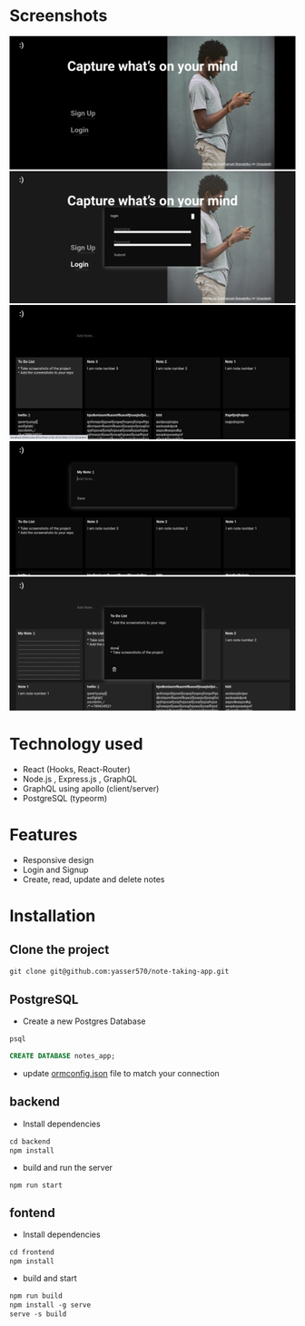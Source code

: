 # Screenshots

!["image"](screenshots/1.jpg)
!["image"](screenshots/2.png)
!["image"](screenshots/3.png)
!["image"](screenshots/4.png)
!["image"](screenshots/5.png)

# Technology used

- React (Hooks, React-Router)
- Node.js , Express.js , GraphQL
- GraphQL using apollo (client/server)
- PostgreSQL (typeorm)

# Features

- Responsive design
- Login and Signup
- Create, read, update and delete notes

# Installation

## Clone the project

```pash
git clone git@github.com:yasser570/note-taking-app.git
```

## PostgreSQL

- Create a new Postgres Database

```pash
psql
```

```sql
CREATE DATABASE notes_app;
```

- update [ormconfig.json](backend/ormconfig.json) file to match your connection

## backend

- Install dependencies

```pash
cd backend
npm install
```

- build and run the server

```pash
npm run start
```

## fontend

- Install dependencies

```pash
cd frontend
npm install
```

- build and start

```pash
npm run build
npm install -g serve
serve -s build
```
